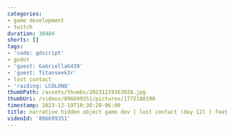 ```yaml
---
categories:
- game development
- twitch
duration: 30484
shorts: []
tags:
- 'code: gdscript'
- godot
- 'guest: GabriellaG439'
- 'guest: Titanseek3r'
- lost contact
- 'raiding: LCOLONQ'
thumbPath: /assets/thumbs/20231219163028.jpg
thumbUri: /videos/896699351/pictures/1772108190
timestamp: 2023-12-19T10:30:28-06:00
title: narrative hidden object game dev | lost contact (day 12) | feat @Titanseek3r
videoId: '896699351'
---
```

